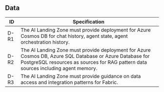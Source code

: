 ## Data

| ID    | Specification |
|-------|--------------|
|  D-R1  | The AI Landing Zone must provide deployment for Azure Cosmos DB for chat history, agent state, agent orchestration history.|
|  D-R2  | The AI Landing Zone must provide deployment for Azure Cosmos DB, Azure SQL Database or Azure Database for PostgreSQL resources as sources for RAG pattern data sources including agent memory. |
|  D-R3  | The AI Landing Zone must provide guidance on data access and integration patterns for Fabric. |
